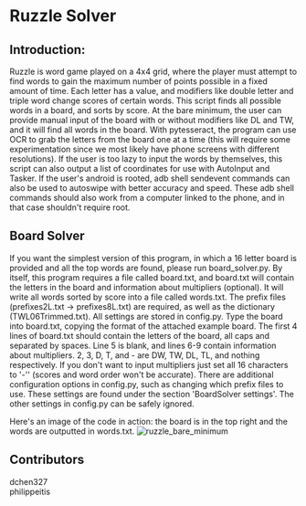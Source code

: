 # Ruzzle Solver
## Introduction: 
Ruzzle is word game played on a 4x4 grid, where the player must attempt to find words to gain the maximum number of points possible in a fixed amount of time. Each letter has a value, and modifiers like double letter and triple word change scores of certain words. This script finds all possible words in a board, and sorts by score. At the bare minimum, the user can provide manual input of the board with or without modifiers like DL and TW, and it will find all words in the board. With pytesseract, the program can use OCR to grab the letters from the board one at a time (this will require some experimentation since we most likely have phone screens with different resolutions). If the user is too lazy to input the words by themselves, this script can also output a list of coordinates for use with AutoInput and Tasker. If the user's android is rooted, adb shell sendevent commands can also be used to autoswipe with better accuracy and speed. These adb shell commands should also work from a computer linked to the phone, and in that case shouldn't require root.
## Board Solver
If you want the simplest version of this program, in which a 16 letter board is provided and all the top words are found, please run board_solver.py. By itself, this program requires a file called board.txt, and board.txt will contain the letters in the board and information about multipliers (optional). It will write all words sorted by score into a file called words.txt. The prefix files (prefixes2L.txt -> prefixes8L.txt) are required, as well as the dictionary (TWL06Trimmed.txt). All settings are stored in config.py. Type the board into board.txt, copying the format of the attached example board. The first 4 lines of board.txt should contain the letters of the board, all caps and separated by spaces. Line 5 is blank, and lines 6-9 contain information about multipliers. 2, 3, D, T, and - are DW, TW, DL, TL, and nothing respectively. If you don't want to input multipliers just set all 16 characters to '-'' (scores and word order won't be accurate). There are additional configuration options in config.py, such as changing which prefix 
files to use. These settings are found under the section 'BoardSolver settings'. The other settings in config.py can be 
safely ignored.

Here's an image of the code in action: the board is in the top right and the words are outputted in words.txt.
![ruzzle_bare_minimum](https://user-images.githubusercontent.com/37674516/72667695-99958700-39ec-11ea-8e69-4a537e46a425.png)


## Contributors
dchen327  
philippeitis
